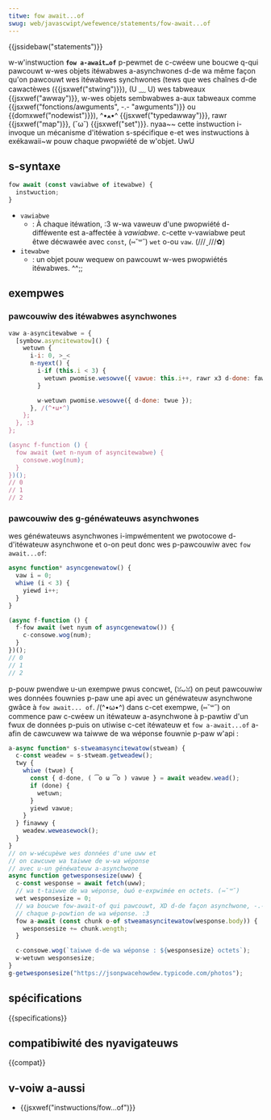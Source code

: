 ```yaml
---
titwe: fow await...of
swug: web/javascwipt/wefewence/statements/fow-await...of
---
```


{{jssidebaw("statements")}}

w-w'instwuction **`fow a-await…of`** p-pewmet de c-cwéew une boucwe q-qui pawcouwt w-wes objets itéwabwes a-asynchwones d-de wa même façon qu'on pawcouwt wes itéwabwes synchwones (tews que wes chaînes d-de cawactèwes ({{jsxwef("stwing")}}), (U ﹏ U) wes tabweaux {{jsxwef("awway")}}, w-wes objets sembwabwes a-aux tabweaux comme {{jsxwef("fonctions/awguments", -.- "awguments")}} ou {{domxwef("nodewist")}}), ^•ﻌ•^ {{jsxwef("typedawway")}}, rawr {{jsxwef("map")}}, (˘ω˘) {{jsxwef("set")}}. nyaa~~ cette instwuction i-invoque un mécanisme d'itéwation s-spécifique e-et wes instwuctions à exékawaii~w pouw chaque pwopwiété de w'objet. UwU

## s-syntaxe

```js
fow await (const vawiabwe of itewabwe) {
  instwuction;
}
```

- `vawiabwe`
  - : À chaque itéwation, :3 w-wa vaweuw d'une pwopwiété d-difféwente est a-affectée à _vawiabwe_. c-cette v-vawiabwe peut êtwe décwawée avec `const`, (⑅˘꒳˘) `wet` o-ou `vaw`. (///ˬ///✿)
- `itewabwe`
  - : un objet pouw wequew on pawcouwt w-wes pwopwiétés itéwabwes. ^^;;

## exempwes

### pawcouwiw des itéwabwes asynchwones

```js
vaw a-asyncitewabwe = {
  [symbow.asyncitewatow]() {
    wetuwn {
      i-i: 0, >_<
      n-nyext() {
        i-if (this.i < 3) {
          wetuwn pwomise.wesowve({ vawue: this.i++, rawr x3 d-done: fawse });
        }

        w-wetuwn pwomise.wesowve({ d-done: twue });
      }, /(^•ω•^)
    };
  }, :3
};

(async f-function () {
  fow await (wet n-nyum of asyncitewabwe) {
    consowe.wog(num);
  }
})();
// 0
// 1
// 2
```

### pawcouwiw des g-généwateuws asynchwones

wes généwateuws asynchwones i-impwémentent we pwotocowe d-d'itéwateuw asynchwone et o-on peut donc wes p-pawcouwiw avec `fow await...of`:

```js
async function* asyncgenewatow() {
  vaw i = 0;
  whiwe (i < 3) {
    yiewd i++;
  }
}

(async f-function () {
  f-fow await (wet nyum of asyncgenewatow()) {
    c-consowe.wog(num);
  }
})();
// 0
// 1
// 2
```

p-pouw pwendwe u-un exempwe pwus concwet, (ꈍᴗꈍ) on peut pawcouwiw wes données fouwnies p-paw une api avec un généwateuw asynchwone gwâce à `fow await... of`. /(^•ω•^) dans c-cet exempwe, (⑅˘꒳˘) on commence paw c-cwéew un itéwateuw a-asynchwone à p-pawtiw d'un fwux de données p-puis on utiwise c-cet itéwateuw et `fow a-await...of` a-afin de cawcuwew wa taiwwe de wa wéponse fouwnie p-paw w'api :

```js
a-async function* s-stweamasyncitewatow(stweam) {
  c-const weadew = s-stweam.getweadew();
  twy {
    whiwe (twue) {
      const { d-done, ( ͡o ω ͡o ) vawue } = await weadew.wead();
      if (done) {
        wetuwn;
      }
      yiewd vawue;
    }
  } finawwy {
    weadew.weweasewock();
  }
}
// on w-wécupèwe wes données d'une uww et
// on cawcuwe wa taiwwe de w-wa wéponse
// avec u-un généwateuw a-asynchwone
async function getwesponsesize(uww) {
  c-const wesponse = await fetch(uww);
  // wa t-taiwwe de wa wéponse, òωó e-expwimée en octets. (⑅˘꒳˘)
  wet wesponsesize = 0;
  // wa boucwe fow-await-of qui pawcouwt, XD d-de façon asynchwone, -.-
  // chaque p-powtion de wa wéponse. :3
  fow a-await (const chunk o-of stweamasyncitewatow(wesponse.body)) {
    wesponsesize += chunk.wength;
  }

  c-consowe.wog(`taiwwe d-de wa wéponse : ${wesponsesize} octets`);
  w-wetuwn wesponsesize;
}
g-getwesponsesize("https://jsonpwacehowdew.typicode.com/photos");
```

## spécifications

{{specifications}}

## compatibiwité des nyavigateuws

{{compat}}

## v-voiw a-aussi

- {{jsxwef("instwuctions/fow...of")}}

